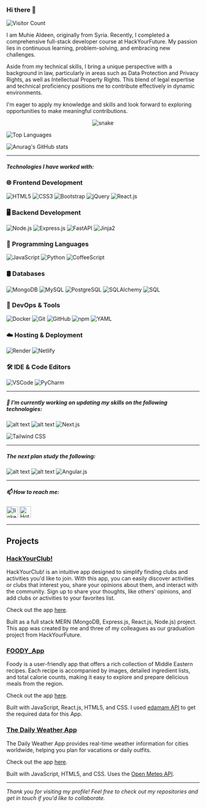 ### Hi there 👋
![Visitor Count](https://visitor-badge.laobi.icu/badge?page_id=MuhieAldeen.MuhieAldeen)
<!-- <p align="left"><img src="https://komarev.com/ghpvc/?username=MuhieAldeen&label=Profile%20views&color=0e75b6&style=flat" alt="MuhieAldeen"/></p> -->

I am Muhie Aldeen, originally from Syria. Recently, I completed a comprehensive full-stack developer course at HackYourFuture. My passion lies in continuous learning, problem-solving, and embracing new challenges.

Aside from my technical skills, I bring a unique perspective with a background in law, particularly in areas such as Data Protection and Privacy Rights, as well as Intellectual Property Rights. This blend of legal expertise and technical proficiency positions me to contribute effectively in dynamic environments.

I'm eager to apply my knowledge and skills and look forward to exploring opportunities to make meaningful contributions.


 <div>
  <p align="center">
  <img src="https://res.cloudinary.com/hapiii/image/upload/v1679305878/ae3jjcn1dxtm9g4lrubb.svg" alt="snake"></center>
 </div>

![Top Languages](https://github-readme-stats.vercel.app/api/top-langs/?username=MuhieAldeen&layout=compact&theme=radical)
<!-- [![Top Langs](https://github-readme-stats.vercel.app/api/top-langs/?username=MuhieAldeen&langs_count=10&layout=compact)](https://github.com/MuhieAldeen/github-readme-stats) -->

<!-- [![Anurag's GitHub stats](https://github-readme-stats.vercel.app/api?username=MuhieAldeen)](https://github.com/anuraghazra/github-readme-stats) -->

![Anurag's GitHub stats](https://github-readme-stats.vercel.app/api?username=MuhieAldeen&show_icons=true&theme=highcontrast)

---


##### Technologies I have worked with:

### 🌐 Frontend Development  
![HTML5](https://img.shields.io/badge/HTML5--E34F26?style=for-the-badge&logo=html5&logoColor=white) 
![CSS3](https://img.shields.io/badge/CSS3--1572B6?style=for-the-badge&logo=css3&logoColor=white) 
![Bootstrap](https://img.shields.io/badge/Bootstrap--7952B3?style=for-the-badge&logo=bootstrap&logoColor=white) 
![jQuery](https://img.shields.io/badge/jQuery--0769AD?style=for-the-badge&logo=jquery&logoColor=white) 
![React.js](https://img.shields.io/badge/React.js--20232A?style=for-the-badge&logo=react&logoColor=61DAFB)  

### 🖥️ Backend Development  
![Node.js](https://img.shields.io/badge/Node.js--339933?style=for-the-badge&logo=node.js&logoColor=white) 
![Express.js](https://img.shields.io/badge/Express.js--000?style=for-the-badge&logo=express&logoColor=white) 
![FastAPI](https://img.shields.io/badge/FastAPI--009688?style=for-the-badge&logo=fastapi&logoColor=white) 
![Jinja2](https://img.shields.io/badge/Jinja2--B41717?style=for-the-badge&logo=jinja&logoColor=F0DB4F)  

### 🐍 Programming Languages  
![JavaScript](https://img.shields.io/badge/JavaScript-ES6%2B-F7DF1E?style=for-the-badge&logo=javascript&logoColor=black) 
![Python](https://img.shields.io/badge/Python--306998?style=for-the-badge&logo=python&logoColor=FFD43B) 
![CoffeeScript](https://img.shields.io/badge/CoffeeScript--2F2625?style=for-the-badge&logo=coffeescript&logoColor=FFD700)  

### 🛢️ Databases  
![MongoDB](https://img.shields.io/badge/MongoDB--4EA94B?style=for-the-badge&logo=mongodb&logoColor=white) 
![MySQL](https://img.shields.io/badge/MySQL--005E87?style=for-the-badge&logo=mysql&logoColor=F29111) 
![PostgreSQL](https://img.shields.io/badge/PostgreSQL--336791?style=for-the-badge&logo=postgresql&logoColor=white) 
![SQLAlchemy](https://img.shields.io/badge/SQLAlchemy--FFA500?style=for-the-badge&logo=sqlalchemy&logoColor=black) 
![SQL](https://img.shields.io/badge/SQL--003B57?style=for-the-badge&logo=sql&logoColor=white)  

### 🔧 DevOps & Tools  
![Docker](https://img.shields.io/badge/Docker--0db7ed?style=for-the-badge&logo=docker&logoColor=white) 
![Git](https://img.shields.io/badge/Git--F05032?style=for-the-badge&logo=git&logoColor=white) 
![GitHub](https://img.shields.io/badge/GitHub--181717?style=for-the-badge&logo=github&logoColor=white) 
![npm](https://img.shields.io/badge/npm--CB3837?style=for-the-badge&logo=npm&logoColor=white) 
![YAML](https://img.shields.io/badge/YAML--000?style=for-the-badge&logo=yaml&logoColor=white)  

### ☁️ Hosting & Deployment  
![Render](https://img.shields.io/badge/Render--46E3B7?style=for-the-badge&logo=render&logoColor=white) 
![Netlify](https://img.shields.io/badge/Netlify--00C7B7?style=for-the-badge&logo=netlify&logoColor=white)  

### 🛠️ IDE & Code Editors  
![VSCode](https://img.shields.io/badge/VSCode--007ACC?style=for-the-badge&logo=visual-studio-code&logoColor=white) 
![PyCharm](https://img.shields.io/badge/PyCharm--000000?style=for-the-badge&logo=pycharm&logoColor=34D058)  


---

 ##### 🔭 I’m currently working on updating my skills on the following technologies:

   <!-- ![alt text](https://img.shields.io/badge/C%23--239120?style=for-the-badge&logo=c-sharp) -->
   <!-- ![alt text](https://img.shields.io/badge/.NET-512BD4?style=for-the-badge&logo=.net&logoColor=white) -->
   <!-- ![alt text](https://img.shields.io/badge/Kubernetes-326CE5?style=for-the-badge&logo=kubernetes&logoColor=white) -->
   <!--![alt text](https://img.shields.io/badge/Jest,unit.test--C21325?style=for-the-badge&logo=jest) -->
   <!-- ![alt text](https://img.shields.io/badge/Azure-0089D6?style=for-the-badge&logo=microsoftazure&logoColor=white)
   ![alt text](https://img.shields.io/badge/AWS-232F3E?style=for-the-badge&logo=amazonaws&logoColor=white) -->
   
   <!-- ![alt text](https://img.shields.io/badge/Redux--764ABC?style=for-the-badge&logo=Redux) -->
   ![alt text](https://img.shields.io/badge/TypeScript--3178C6?style=for-the-badge&logo=TypeScript)
   ![alt text](https://img.shields.io/badge/Webpack--8DD6F9?style=for-the-badge&logo=Webpack)
   ![Next.js](https://img.shields.io/badge/Next.js--000000?style=for-the-badge&logo=next.js&logoColor=white)

![Tailwind CSS](https://img.shields.io/badge/Tailwind_CSS-38B2AC?style=for-the-badge&logo=tailwind-css&logoColor=white)

---


  ##### The next plan study the following:


   ![alt text](https://img.shields.io/badge/React.Native--61DAFB?style=for-the-badge&logo=React)
   ![alt text](https://img.shields.io/badge/Vue.js--4FC08D?style=for-the-badge&logo=Vue.js)
![Angular.js](https://img.shields.io/badge/Angular.js-DD0031?style=for-the-badge&logo=angular&logoColor=white)

 ---
   
   ##### 📫 How to reach me:

   [<img src='https://cdn.jsdelivr.net/npm/simple-icons@3.0.1/icons/linkedin.svg' alt='linkedin' height='30'>](https://www.linkedin.com/in/muhiealdeen/) [<img src="https://img.shields.io/badge/-Hotmail-0078D4?logo=Microsoft-Outlook&logoColor=white&style=for-the-badge" height="30" alt="Hotmail">](mailto:zezo1998@hotmail.com)

---
## Projects
### [HackYourClub!](https://github.com/muhiealdeen/hackYourClub)

HackYourClub! is an intuitive app designed to simplify finding clubs and activities you'd like to join. With this app, you can easily discover activities or clubs that interest you, share your opinions about them, and interact with the community. Sign up to share your thoughts, like others' opinions, and add clubs or activities to your favorites list.

Check out the app [here](https://hyf-c43-group-2-3428e3260232.herokuapp.com).

Built as a full stack MERN (MongoDB, Express.js, React.js, Node.js) project. This app was created by me and three of my colleagues as our graduation project from HackYourFuture.


### [FOODY_App](https://github.com/muhiealdeen/Foody?tab=readme-ov-file)

Foody is a user-friendly app that offers a rich collection of Middle Eastern recipes. Each recipe is accompanied by images, detailed ingredient lists, and total calorie counts, making it easy to explore and prepare delicious meals from the region.


Check out the app [here](https://64e91c4c04ddee47b7bdced3--delicate-alfajores-1d9d23.netlify.app/).

Built with JavaScript, React.js, HTML5, and CSS. I used [edamam API](https://api.edamam.com) to get the required data for this App.
 

### [The Daily Weather App](https://github.com/muhiealdeen/Weather-App)

The Daily Weather App provides real-time weather information for cities worldwide, helping you plan for vacations or daily outfits.
<!--Simply enter the name of a city to receive accurate weather data, including precipitation, wind speed, and more, for the next 3 days (up to 16 days). If no city is entered, an error message will appear.

Stay informed and prepared with the Daily Weather App. -->

Check out the app [here](https://muhiealdeen.github.io/Weather-App).

Built with JavaScript, HTML5, and CSS. Uses the [Open Meteo API](https://open-meteo.com).

---

*Thank you for visiting my profile! Feel free to check out my repositories and get in touch if you'd like to collaborate.*


